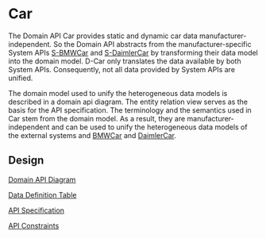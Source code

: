 # Car

The Domain API Car provides static and dynamic car data manufacturer-independent. So the Domain API abstracts from the manufacturer-specific System APIs [S-BMWCar](https://git.scc.kit.edu/cm-tm/cm-team/connectedcar/mulesoftarchitecture/connectedcarservicesapplication/infrastructure/bmwcar/s-bmwcar) and [S-DaimlerCar](https://git.scc.kit.edu/cm-tm/cm-team/connectedcar/mulesoftarchitecture/connectedcarservicesapplication/infrastructure/daimlercar/s-daimlercar) by transforming their data model into the domain model. D-Car only translates the data available by both System APIs. Consequently, not all data provided by System APIs are unified.

The domain model used to unify the heterogeneous data models is described in a domain api diagram. The entity relation view serves as the basis for the API specification. The terminology and the semantics used in Car stem from the domain model. As a result, they are manufacturer-independent and can be used to unify the heterogeneous data models of the external systems and [BMWCar](https://git.scc.kit.edu/cm-tm/cm-team/connectedcar/mulesoftarchitecture/connectedcarservicesapplication/infrastructure/bmwcar/ext-bmwcar) and [DaimlerCar](https://git.scc.kit.edu/cm-tm/cm-team/connectedcar/mulesoftarchitecture/connectedcarservicesapplication/infrastructure/daimlercar/ext-daimlercar).

## Design

[Domain API Diagram](pages/domain_api_diagram_car.md)

[Data Definition Table](pages/data_definition_table_d-car.md)

[API Specification](openapi.yaml)

[API Constraints](pages/domain_api_diagram_car.md#attribute-restrictions)
